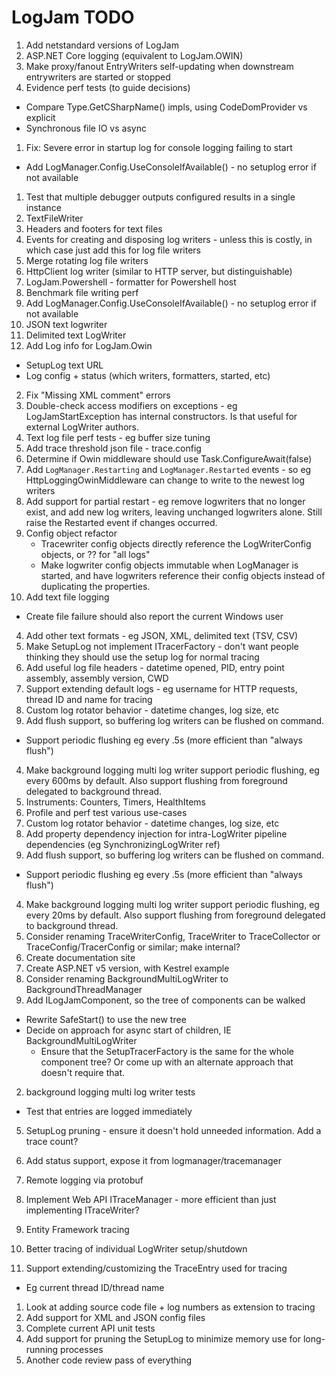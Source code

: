 ﻿# LogJam TODO

1. Add netstandard versions of LogJam
2. ASP.NET Core logging (equivalent to LogJam.OWIN)
3. Make proxy/fanout EntryWriters self-updating when downstream entrywriters are started or stopped
3. Evidence perf tests (to guide decisions)
  * Compare Type.GetCSharpName() impls, using CodeDomProvider vs explicit
  * Synchronous file IO vs async
1. Fix: Severe error in startup log for console logging failing to start
  * Add LogManager.Config.UseConsoleIfAvailable() - no setuplog error if not available
1. Test that multiple debugger outputs configured results in a single instance
1. TextFileWriter
1. Headers and footers for text files
2. Events for creating and disposing log writers - unless this is costly, in which case just add this for log file writers
2. Merge rotating log file writers
2. HttpClient log writer (similar to HTTP server, but distinguishable)
2. LogJam.Powershell - formatter for Powershell host
3. Benchmark file writing perf
1. Add LogManager.Config.UseConsoleIfAvailable() - no setuplog error if not available
3. JSON text logwriter
3. Delimited text LogWriter
2. Add Log info for LogJam.Owin
  * SetupLog text URL
  * Log config + status (which writers, formatters, started, etc)
2. Fix "Missing XML comment" errors
3. Double-check access modifiers on exceptions - eg LogJamStartException has internal constructors. Is that useful for external LogWriter authors.
4. Text log file perf tests - eg buffer size tuning
3. Add trace threshold json file - trace.config
3. Determine if Owin middleware should use Task.ConfigureAwait(false)
4. Add `LogManager.Restarting` and `LogManager.Restarted` events - so eg HttpLoggingOwinMiddleware can change to write to the newest log writers
5. Add support for partial restart - eg remove logwriters that no longer exist, and add new log writers, leaving unchanged logwriters alone. Still raise the Restarted event if changes occurred.
2. Config object refactor
    * Tracewriter config objects directly reference the LogWriterConfig objects, or ?? for "all logs"
    * Make logwriter config objects immutable when LogManager is started, and have logwriters reference their config objects instead of duplicating the properties.
3. Add text file logging
  * Create file failure should also report the current Windows user
4. Add other text formats - eg JSON, XML, delimited text (TSV, CSV)
5. Make SetupLog not implement ITracerFactory - don't want people thinking they should use the setup log for normal tracing
5. Add useful log file headers - datetime opened, PID, entry point assembly, assembly version, CWD
6. Support extending default logs - eg username for HTTP requests, thread ID and name for tracing
1. Custom log rotator behavior - datetime changes, log size, etc
3. Add flush support, so buffering log writers can be flushed on command.
  * Support periodic flushing eg every .5s (more efficient than "always flush")
4. Make background logging multi log writer support periodic flushing, eg every 600ms by default. Also support flushing from foreground delegated to background thread.
5. Instruments: Counters, Timers, HealthItems
1. Profile and perf test various use-cases
1. Custom log rotator behavior - datetime changes, log size, etc
4. Add property dependency injection for intra-LogWriter pipeline dependencies (eg SynchronizingLogWriter ref)
3. Add flush support, so buffering log writers can be flushed on command.
  * Support periodic flushing eg every .5s (more efficient than "always flush")
4. Make background logging multi log writer support periodic flushing, eg every 20ms by default. Also support flushing from foreground delegated to background thread.
1. Consider renaming TraceWriterConfig, TraceWriter to TraceCollector or TraceConfig/TracerConfig or similar; make internal?
1. Create documentation site
1. Create ASP.NET v5 version, with Kestrel example
1. Consider renaming BackgroundMultiLogWriter to BackgroundThreadManager
1. Add ILogJamComponent, so the tree of components can be walked
  * Rewrite SafeStart() to use the new tree
  * Decide on approach for async start of children, IE BackgroundMultiLogWriter
	* Ensure that the SetupTracerFactory is the same for the whole component tree?  Or come up with an alternate
	approach that doesn't require that.
2. background logging multi log writer tests
  * Test that entries are logged immediately
5. SetupLog pruning - ensure it doesn't hold unneeded information. Add a trace count?

2. Add status support, expose it from logmanager/tracemanager
3. Remote logging via protobuf
1. Implement Web API ITraceManager - more efficient than just implementing ITraceWriter?
1. Entity Framework tracing
1. Better tracing of individual LogWriter setup/shutdown

1. Support extending/customizing the TraceEntry used for tracing
  * Eg current thread ID/thread name
1. Look at adding source code file + log numbers as extension to tracing
1. Add support for XML and JSON config files
2. Complete current API unit tests
3. Add support for pruning the SetupLog to minimize memory use for long-running processes
4. Another code review pass of everything

